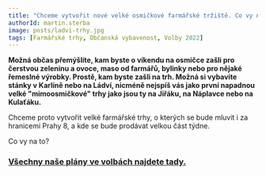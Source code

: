 ```yaml
---
title: "Chceme vytvořit nové velké osmičkové farmářské tržiště. Co vy na to?"
authorId: martin.sterba
image: posts/ladvi-trhy.jpg
tags: [Farmářské trhy, Občanská vybavenost, Volby 2022]
---
```


**Možná občas přemýšlíte, kam byste o víkendu na osmičce zašli pro čerstvou zeleninu a ovoce, maso od farmářů, bylinky nebo pro nějaké řemeslné výrobky. Prostě, kam byste zašli na trh. Možná si vybavíte stánky v Karlíně nebo na Ládví, nicméně nejspíš vás jako první napadnou velké "mimoosmičkové" trhy jako jsou ty na Jiřáku, na Náplavce nebo na Kulaťáku.**

Chceme proto vytvořit velké farmářské trhy, o kterých se bude mluvit i za hranicemi Prahy 8, a kde se bude prodávat velkou část týdne. 

Co vy na to?

### [Všechny naše plány ve volbách najdete tady.](https://praha8.pirati.cz/volby/2022-komunalni.html?pohled=program)